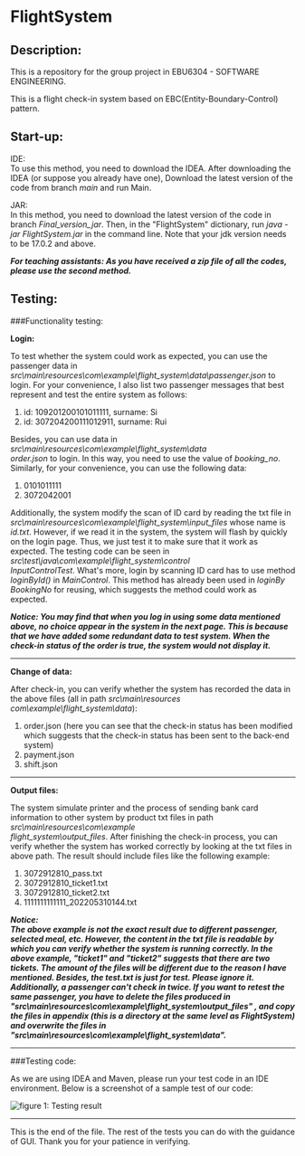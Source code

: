 # FlightSystem
Description:
---
This is a repository for the group project in EBU6304 - SOFTWARE ENGINEERING.  

This is a flight check-in system based on EBC(Entity-Boundary-Control) pattern.

Start-up:
---
IDE:  
To use this method, you need to download the IDEA. After downloading the IDEA 
(or suppose you already have one), Download the latest version of the code from 
branch _main_ and run Main.

JAR:  
In this method, you need to download the latest version of the code in branch 
_Final_version_jar_. Then, in the "FlightSystem" dictionary, run _java -jar 
FlightSystem.jar_ in the command line. Note that your jdk version needs to be 
17.0.2 and above.  

___For teaching assistants: As you have received a zip file of all the codes, 
please use the second method.___

Testing:
---
###Functionality testing:  

__Login:__  

To test whether the system could work as expected, you can use the passenger data 
in _src\main\resources\com\example\flight_system\data\passenger.json_ to login. 
For your convenience, I also list two passenger messages that best represent and 
test the entire system as follows:
1. id: 109201200101011111, surname: Si
2. id: 307204200111012911, surname: Rui

Besides, you can use data in _src\main\resources\com\example\flight_system\data\
order.json_ to login. In this way, you need to use the value of _booking_no_.
Similarly, for your convenience, you can use the following data:
1. 0101011111
2. 3072042001

Additionally, the system modify the scan of ID card by reading the txt file in 
_src\main\resources\com\example\flight_system\input_files_ whose name is _id.txt_. 
However, if we read it in the system, the system will flash by quickly on the 
login page. Thus, we just test it to make sure that it work as expected. The 
testing code can be seen in _src\test\java\com\example\flight_system\control\
InputControlTest_. What's more, login by scanning ID card has to use method 
_loginById()_ in _MainControl_. This method has already been used in _loginBy
BookingNo_ for reusing, which suggests the method could work as expected.

___Notice: You may find that when you log in using some data mentioned above, 
no choice appear in the system in the next page. This is because that we have 
added some redundant data to test system. When the check-in status of the order 
is true, the system would not display it.___

---

__Change of data:__

After check-in, you can verify whether the system has recorded the data in the 
above files (all in path _src\main\resources\
com\example\flight_system\data_):
1. order.json (here you can see that the check-in status has been modified which 
suggests that the check-in status has been sent to the back-end system)
2. payment.json
3. shift.json

---

__Output files:__

The system simulate printer and the process of sending bank card information to 
other system by product txt files in path _src\main\resources\com\example\
flight_system\output_files_. After finishing the check-in process, you can verify 
whether the system has worked correctly by looking at the txt files in above path. 
The result should include files like the following example:
1. 3072912810_pass.txt
2. 3072912810_ticket1.txt
3. 3072912810_ticket2.txt
4. 1111111111111_202205310144.txt

___Notice:  
The above example is not the exact result due to different passenger, 
selected meal, etc. However, the content in the txt file is readable by which you 
can verify whether the system is running correctly. In the above example, "ticket1" 
and "ticket2" suggests that there are two tickets. The amount of the files will 
be different due to the reason I have mentioned. Besides, the test.txt is just for 
test. Please ignore it.  
Additionally, a passenger can't check in twice. If you want to retest the same 
passenger, you have to delete the files produced in 
"src\main\resources\com\example\flight_system\output_files"
, and copy the files in appendix (this is a directory at the same level as 
FlightSystem) and overwrite the files in 
"src\main\resources\com\example\flight_system\data".___

---

###Testing code:

As we are using IDEA and Maven, please run your test code in an IDE environment. 
Below is a screenshot of a sample test of our code:

<img src="https://github.com/nemuru-pigeon/FlightSystem/tree/master/src/main/resources/com/example/flight_system/images/test_result.png" alt="figure 1: Testing result">

---

This is the end of the file. The rest of the tests you can do with the guidance 
of GUI. Thank you for your patience in verifying.
